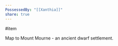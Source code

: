 ```yaml
---  
PossessedBy: "[[Xanthia]]"  
share: true  
---  
```

#item   
  
Map to Mount Mourne - an ancient dwarf settlement.